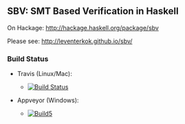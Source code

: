 ## SBV: SMT Based Verification in Haskell

On Hackage: http://hackage.haskell.org/package/sbv

Please see: http://leventerkok.github.io/sbv/

### Build Status

 - Travis (Linux/Mac):
     - [![Build Status](https://app.travis-ci.com/LeventErkok/sbv.svg?branch=master)](https://app.travis-ci.com/github/LeventErkok/sbv)
                        

 - Appveyor (Windows):
     - [![Build5][2]][1]

[1]: https://ci.appveyor.com/project/LeventErkok/sbv
[2]: https://ci.appveyor.com/api/projects/status/github/LeventErkok/sbv?svg=true

